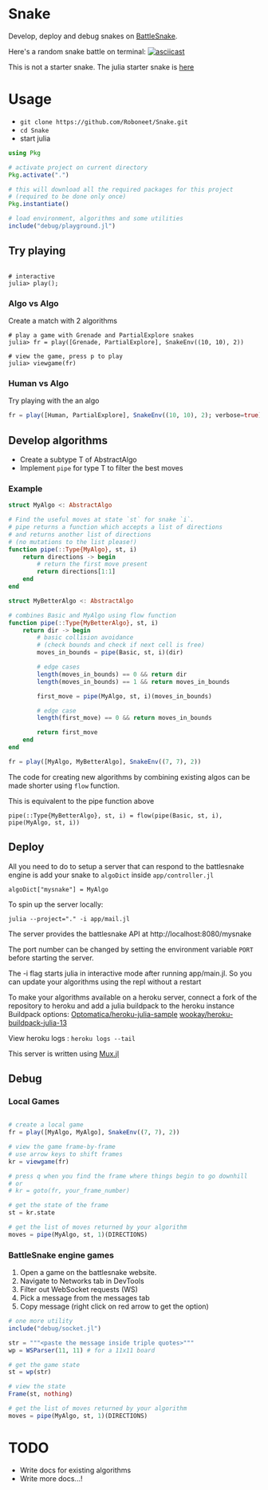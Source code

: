 # Snake

Develop, deploy and debug snakes on [BattleSnake](https://play.battlesnake.com/).

Here's a random snake battle on terminal:
[![asciicast](https://asciinema.org/a/352451.svg)](https://asciinema.org/a/352451)

This is not a starter snake. The julia starter snake is [here](https://github.com/wookay/starter-snake-julia) 

# Usage
- `git clone https://github.com/Roboneet/Snake.git`
- `cd Snake`
- start julia
```julia
using Pkg

# activate project on current directory
Pkg.activate(".")

# this will download all the required packages for this project
# (required to be done only once)
Pkg.instantiate() 

# load environment, algorithms and some utilities
include("debug/playground.jl")
```

## Try playing

```julia-repl

# interactive
julia> play();

```

### Algo vs Algo

Create a match with 2 algorithms

```julia-repl
# play a game with Grenade and PartialExplore snakes
julia> fr = play([Grenade, PartialExplore], SnakeEnv((10, 10), 2))

# view the game, press p to play
julia> viewgame(fr)

```

### Human vs Algo

Try playing with the an algo

```julia
fr = play([Human, PartialExplore], SnakeEnv((10, 10), 2); verbose=true)
```

## Develop algorithms 

* Create a subtype T of AbstractAlgo
* Implement `pipe` for type T to filter the best moves

### Example

```julia
struct MyAlgo <: AbstractAlgo

# Find the useful moves at state `st` for snake `i`.
# pipe returns a function which accepts a list of directions 
# and returns another list of directions
# (no mutations to the list please!)
function pipe(::Type{MyAlgo}, st, i)
	return directions -> begin
		# return the first move present
		return directions[1:1]	
	end
end

struct MyBetterAlgo <: AbstractAlgo

# combines Basic and MyAlgo using flow function
function pipe(::Type{MyBetterAlgo}, st, i)
	return dir -> begin
		# basic collision avoidance 
		# (check bounds and check if next cell is free)
		moves_in_bounds = pipe(Basic, st, i)(dir)

		# edge cases
		length(moves_in_bounds) == 0 && return dir
		length(moves_in_bounds) == 1 && return moves_in_bounds

		first_move = pipe(MyAlgo, st, i)(moves_in_bounds)

		# edge case
		length(first_move) == 0 && return moves_in_bounds

		return first_move
	end
end

fr = play([MyAlgo, MyBetterAlgo], SnakeEnv((7, 7), 2))

```

The code for creating new algorithms by combining existing algos can be made shorter using `flow` function. 

This is equivalent to the pipe function above
```
pipe(::Type{MyBetterAlgo}, st, i) = flow(pipe(Basic, st, i), pipe(MyAlgo, st, i))
```

## Deploy

All you need to do to setup a server that can respond to the battlesnake engine is add your snake to `algoDict` inside `app/controller.jl`

```
algoDict["mysnake"] = MyAlgo
```

To spin up the server locally:

```
julia --project="." -i app/mail.jl
```

The server provides the battlesnake API at http://localhost:8080/mysnake

The port number can be changed by setting the environment variable `PORT` before starting the server.

The -i flag starts julia in interactive mode after running app/main.jl. So you can update your algorithms using the repl without a restart

To make your algorithms available on a heroku server, connect a fork of the repository to heroku and add a julia buildpack to the heroku instance
Buildpack options:
[Optomatica/heroku-julia-sample](https://github.com/Optomatica/heroku-julia-sample)
[wookay/heroku-buildpack-julia-13](https://github.com/wookay/heroku-buildpack-julia-13)

View heroku logs : `heroku logs --tail`

This server is written using [Mux.jl](https://github.com/JuliaWeb/Mux.jl)

## Debug

### Local Games

```julia

# create a local game
fr = play([MyAlgo, MyAlgo], SnakeEnv((7, 7), 2))

# view the game frame-by-frame
# use arrow keys to shift frames
kr = viewgame(fr)

# press q when you find the frame where things begin to go downhill
# or 
# kr = goto(fr, your_frame_number)

# get the state of the frame
st = kr.state

# get the list of moves returned by your algorithm
moves = pipe(MyAlgo, st, 1)(DIRECTIONS)

```

### BattleSnake engine games

1. Open a game on the battlesnake website. 
2. Navigate to Networks tab in DevTools
3. Filter out WebSocket requests (WS)
4. Pick a message from the messages tab
5. Copy message (right click on red arrow to get the option)

```julia
# one more utility
include("debug/socket.jl")

str = """<paste the message inside triple quotes>"""
wp = WSParser(11, 11) # for a 11x11 board

# get the game state
st = wp(str)

# view the state
Frame(st, nothing)

# get the list of moves returned by your algorithm
moves = pipe(MyAlgo, st, 1)(DIRECTIONS)

```


# TODO
* Write docs for existing algorithms
* Write more docs...!

